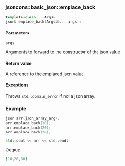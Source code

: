 ### jsoncons::basic_json::emplace_back
```cpp
template<class... Args>
json& emplace_back(Args&&... args);
```

#### Parameters

    args 
Arguments to forward to the constructor of the json value

#### Return value

A reference to the emplaced json value.

#### Exceptions

Throws `std::domain_error` if not a json array.

### Example

```cpp
json arr(json_array_arg);
arr.emplace_back(10);
arr.emplace_back(20);
arr.emplace_back(30);

std::cout << arr << std::endl;
```
Output:

```json
[10,20,30]
```

